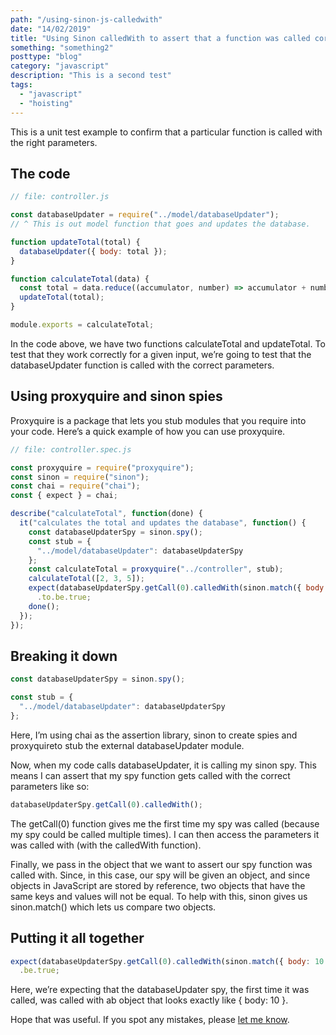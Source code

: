 ```yaml
---
path: "/using-sinon-js-calledwith"
date: "14/02/2019"
title: "Using Sinon calledWith to assert that a function was called correctly"
something: "something2"
posttype: "blog"
category: "javascript"
description: "This is a second test"
tags:
  - "javascript"
  - "hoisting"
---
```


This is a unit test example to confirm that a particular function is called with the right parameters.

## The code

```javascript
// file: controller.js

const databaseUpdater = require("../model/databaseUpdater");
// ^ This is out model function that goes and updates the database.

function updateTotal(total) {
  databaseUpdater({ body: total });
}

function calculateTotal(data) {
  const total = data.reduce((accumulator, number) => accumulator + number, 0);
  updateTotal(total);
}

module.exports = calculateTotal;
```

In the code above, we have two functions calculateTotal and updateTotal. To test that they work correctly for a given input, we’re going to test that the databaseUpdater function is called with the correct parameters.

## Using proxyquire and sinon spies

Proxyquire is a package that lets you stub modules that you require into your code.
Here’s a quick example of how you can use proxyquire.

```javascript
// file: controller.spec.js

const proxyquire = require("proxyquire");
const sinon = require("sinon");
const chai = require("chai");
const { expect } = chai;

describe("calculateTotal", function(done) {
  it("calculates the total and updates the database", function() {
    const databaseUpdaterSpy = sinon.spy();
    const stub = {
      "../model/databaseUpdater": databaseUpdaterSpy
    };
    const calculateTotal = proxyquire("../controller", stub);
    calculateTotal([2, 3, 5]);
    expect(databaseUpdaterSpy.getCall(0).calledWith(sinon.match({ body: 10 })))
      .to.be.true;
    done();
  });
});
```

## Breaking it down

```javascript
const databaseUpdaterSpy = sinon.spy();

const stub = {
  "../model/databaseUpdater": databaseUpdaterSpy
};
```

Here, I’m using chai as the assertion library, sinon to create spies and proxyquireto stub the external databaseUpdater module.

Now, when my code calls databaseUpdater, it is calling my sinon spy. This means I can assert that my spy function gets called with the correct parameters like so:

```javascript
databaseUpdaterSpy.getCall(0).calledWith();
```

The getCall(0) function gives me the first time my spy was called (because my spy could be called multiple times). I can then access the parameters it was called with (with the calledWith function).

Finally, we pass in the object that we want to assert our spy function was called with. Since, in this case, our spy will be given an object, and since objects in JavaScript are stored by reference, two objects that have the same keys and values will not be equal. To help with this, sinon gives us sinon.match() which lets us compare two objects.

## Putting it all together

```javascript
expect(databaseUpdaterSpy.getCall(0).calledWith(sinon.match({ body: 10 }))).to
  .be.true;
```

Here, we’re expecting that the databaseUpdater spy, the first time it was called, was called with ab object that looks exactly like { body: 10 }.

Hope that was useful. If you spot any mistakes, please [let me know](https://twitter.com/nkhil).
